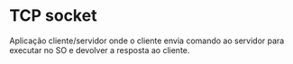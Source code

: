 # TCP socket
Aplicação cliente/servidor onde o cliente envia comando ao servidor para executar no SO e devolver a resposta ao cliente.
